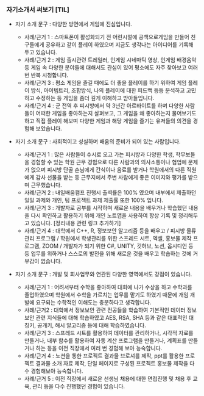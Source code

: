 
### 자기소개서 써보기 [TIL]

- 자기 소개 문구 : 다양한 방면에서 게임에 진심입니다.
    
    - 사례/근거 1 : 스마트폰이 활성화되기 전 어린시절에 공책으로게임을 만들어 친구들에게 공유하고 같이 플레이 하였으며 지금도 생각나는 아이디어를 기록해두고 있습니다.
    - 사례/근거 2 : 게임 출시관련 트레일러, 인게임 시네마틱 영상, 인게임 배경음악 등 게임 속 다양한 분야들에 대해서도 관심이 있어 평소에도 자주 찾아보고 여러번 반복 시청합니다.
    - 사례/근거 3 : 평소 게임을 즐길 때에도 더 좋을 플레이를 하기 위하여 게임 플레이 방식, 아이템트리, 조합방식, 나의 플레이에 대한 피드백 등등 분석하고 고민하고 수정하는 등 게임을 좀더 깊게 이해하고 받아들입니다.
    - 사례/근거 4 : 군 전역 후 피시방에서 약 3년간 아르바이트를 하며 다양한 사람들이 어떠한 게임을 좋아하는지 살펴보고, 그 게임을 왜 좋아하는지 물어보기도 하고 직접 플레이 해보며 다양한 게임과 해당 게임을 즐기는 유저들의 의견을 경험해 보았습니다.
- 자기 소개 문구 : 사회적이고 성실하며 배움의 준비가 되어 있는 사람입니다.
    
    - 사례/근거 1 : 많은 사람들이 수시로 오고 가는 피시방과 다양한 학생, 학무보들을 경험할 수 있는 학원 근무 경험으로 다른 사람과의 의사소통이나 협업에 문제가 없으며 피시방 단골 손님에게 간식이나 음료를 받거나 학원에서의 다른 직원에게 감사 선물을 받는 등 근무지에서 주변 사람에게 좋은 이미지와 평가를 받으며 근무했습니다.
    - 사례/근거 2 : 내일배움캠프 진행시 출셕률은 100% 였으며 내부에서 제출하던 일일 과제와 개인, 팀 프로젝트 과제 제출률 또한 100% 입니다.
    - 사례/근거 3 : 개발자로 공부를 시작하며 새로운 내용을 배우거나 학습했던 내용을 다시 확인하고 활용하기 위해 개인 노트앱을 사용하여 항상 기록 및 정리해두고 있습니다. [정리내용 관련 링크 추가하기]
    - 사례/근거 4 : 대학에서 C++, R, 정보보안 알고리즘 등을 배우고 / 피시방 물류 관리 프로그램 / 학원에서 학생관리를 위한 스프레드 시트, 엑셀, 홍보물 제작 프로그램, ZOOM / 개발자가 되기 위한 C#, UNITY, 깃허브, 노션, 옵시디언 등등 업무를 위하거나 스스로의 발전을 위해 새로운 것을 배우고 학습하는 것에 거부감이 없습니다.
- 자기 소개 문구 : 개발 및 회사업무와 연관된 다양한 영역에서도 강점이 있습니다.
    
    - 사례/근거 1 : 어려서부터 수학을 좋아하여 대회에 나가 수상을 하고 수학과를 졸업하였으며 학원에서 수학을 가르치는 업무를 맡기도 하였기 때문에 개임 개발에 요구되는 수학적인 이해도는 충분하다고 생각합니다.
    - 사례/근거2 : 대학에서 정보보안 관련 전공들을 학습하여 기본적인 데이터 정보보안 관련 지식들에 대해 학습하였고 AES, RSA, SHA 등과 같은 대표적인 대칭키, 공개키, 해시 알고리즘 등에 대해 학습하였습니다.
    - 사례/근거 3 : 스프레드 시트를 활용하여 데이터를 관리하거나, 시각적 자료를 만들거나, 내부 함수를 활용하여 자동 계산 프로그램을 만들거나, 계획표를 만들거나 하는 등을 이전 직장에서 여러 번 경험해 보아 능숙합니다.
    - 사례/근거 4 : 노션을 통한 프로젝트 결과물 브로셔를 제작, ppt를 활용한 프로젝트 결과물 소개 자료 제작, 단일 페이지로 구성된 프로젝트 홍보물 제작을 다수 경험해보아 능숙합니다.
    - 사례/근거 5 : 이전 직장에서 새로운 선생님 채용에 대한 면접진행 및 채용 후 교육, 관리 등을 다수 진행했던 경험이 있습니다.